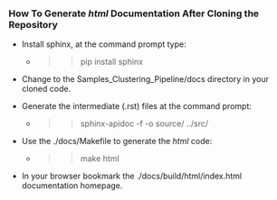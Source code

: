 ### How To Generate _html_ Documentation After Cloning the Repository

* Install sphinx, at the command prompt type:
    * >> pip install sphinx
    
* Change to the Samples_Clustering_Pipeline/docs directory in your cloned code.
* Generate the intermediate (.rst) files at the command prompt:
    * >> sphinx-apidoc -f -o source/ ../src/
    
* Use the ./docs/Makefile to generate the _html_ code:
    * >> make html

* In your browser bookmark the ./docs/build/html/index.html documentation homepage.
